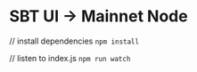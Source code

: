 # SBT UI -> Mainnet Node
// install dependencies 
`npm install`

// listen to index.js
`npm run watch`

